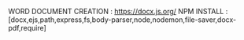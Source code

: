 WORD DOCUMENT CREATION : https://docx.js.org/
NPM INSTALL : [docx,ejs,path,express,fs,body-parser,node,nodemon,file-saver,docx-pdf,require] 